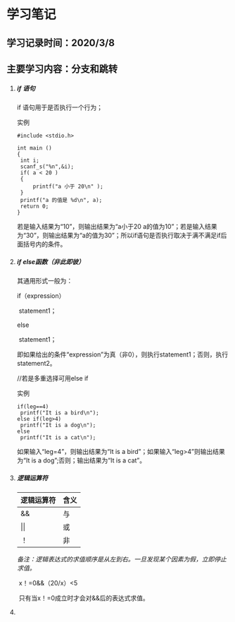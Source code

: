 # 学习笔记

## 学习记录时间：2020/3/8

## 主要学习内容：分支和跳转

1. ##### if 语句

   if 语句用于是否执行一个行为；

   实例

   ~~~
   #include <stdio.h>
    
   int main ()
   {
   	int i;
   	scanf_s("%n",&i);
   	if( a < 20 )
   	{
   		printf("a 小于 20\n" );
   	}
   	printf("a 的值是 %d\n", a);
   	return 0;
   }
   ~~~

   若是输入结果为“10”，则输出结果为“a小于20  a的值为10”；若是输入结果为“30”，则输出结果为“a的值为30”；所以if语句是否执行取决于满不满足if后面括号内的条件。

2. ##### if else函数（非此即彼）

   其通用形式一般为：

   if（expression）

   ​	statement1；

   else

   ​	statement1；

   即如果给出的条件“expression”为真（非0），则执行statement1；否则，执行statement2。

   //若是多重选择可用else if

   实例

   ~~~
   if(leg==4)
   	printf("It is a bird\n");
   else if(leg>4)
   	printf("It is a dog\n");
   else
   	printf("It is a cat\n");
   ~~~

   如果输入“leg=4”，则输出结果为“It is a bird”；如果输入“leg>4”则输出结果为“It is a dog”;否则；输出结果为“It is a cat”。

3. ##### 逻辑运算符

   | 逻辑运算符 | 含义 |
   | ---------- | ---- |
   | &&         | 与   |
   | \|\|       | 或   |
   | ！         | 非   |

   *备注：逻辑表达式的求值顺序是从左到右。一旦发现某个因素为假，立即停止求值。*

   ​		x！=0&&（20/x）<5

   ​		只有当x！=0成立时才会对&&后的表达式求值。

4. 

   




